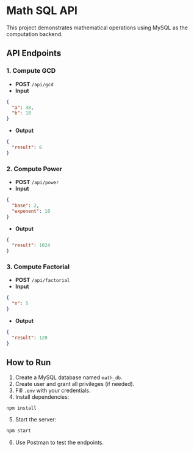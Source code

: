 # Math SQL API

This project demonstrates mathematical operations using MySQL as the computation backend.

## API Endpoints

### 1. Compute GCD
- **POST** `/api/gcd`
- **Input**
```json
{
  "a": 48,
  "b": 18
}
```
- **Output**
```json
{
  "result": 6
}
```

### 2. Compute Power
- **POST** `/api/power`
- **Input**
```json
{
  "base": 2,
  "exponent": 10
}
```
- **Output**
```json
{
  "result": 1024
}
```

### 3. Compute Factorial
- **POST** `/api/factorial`
- **Input**
```json
{
  "n": 5
}
```
- **Output**
```json
{
  "result": 120
}
```

## How to Run

1. Create a MySQL database named `math_db`.
2. Create user and grant all privileges (if needed).
3. Fill `.env` with your credentials.
4. Install dependencies:
```bash
npm install
```
5. Start the server:
```bash
npm start
```
6. Use Postman to test the endpoints.